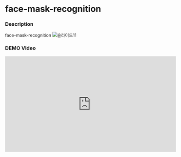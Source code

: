 # face-mask-recognition
### Description
face-mask-recognition
![슬라이드11](https://user-images.githubusercontent.com/60137997/107308512-1d288700-6acc-11eb-991d-78590f17af6d.JPG)

### DEMO Video
<iframe width="560" height="315" src="https://www.youtube.com/embed/" frameborder="0" allowfullscreen></iframe>


